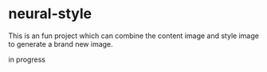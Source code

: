 # neural-style

This is an fun project which can combine the content image and style image to generate a brand new image. 

in progress
